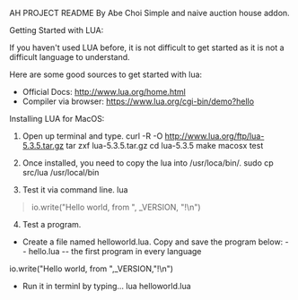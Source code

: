 AH PROJECT README
By Abe Choi
Simple and naive auction house addon.


Getting Started with LUA:

If you haven't used LUA before, it is not difficult to get started as it is not a difficult language to understand.

Here are some good sources to get started with lua:
- Official Docs: http://www.lua.org/home.html
- Compiler via browser: https://www.lua.org/cgi-bin/demo?hello


Installing LUA for MacOS:

1. Open up terminal and type.
curl -R -O http://www.lua.org/ftp/lua-5.3.5.tar.gz
tar zxf lua-5.3.5.tar.gz
cd lua-5.3.5
make macosx test

2. Once installed, you need to copy the lua into /usr/loca/bin/.
sudo cp src/lua /usr/local/bin

3. Test it via command line.
lua
> io.write("Hello world, from ", _VERSION, "!\n")

4. Test a program.
- Create a file named helloworld.lua. Copy and save the program below:
-- hello.lua
-- the first program in every language

io.write("Hello world, from ",_VERSION,"!\n")

- Run it in terminl by typing...
lua helloworld.lua


